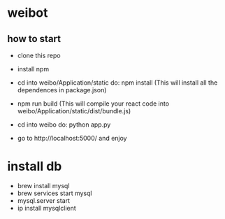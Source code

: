 # weibot

## how to start
- clone this repo


- install npm
- cd into weibo/Application/static   do: npm install  (This will install all the dependences in package.json)
- npm run build  (This will compile your react code into weibo/Application/static/dist/bundle.js)
- cd into weibo   do: python app.py
- go to http://localhost:5000/ and enjoy


# install db
- brew install mysql
- brew services start mysql
- mysql.server start
- ip install mysqlclient
